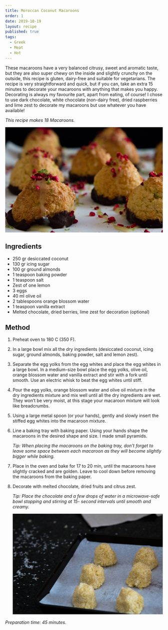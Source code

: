 ```yaml
---
title: Moroccan Coconut Macaroons
order: 1
date: 2019-10-19
layout: recipe
published: true
tags:
  - Greek
  - Meat
  - Hot
---
```

These macaroons have a very balanced citrusy, sweet and aromatic taste, but they are also super chewy on the inside and slightly crunchy on the outside, this recipe is gluten, dairy-free and suitable for vegetarians. The recipe is very straightforward and quick, but if you can, take an extra 15 minutes to decorate your macaroons with anything that makes you happy.  Decorating is always my favourite part, apart from eating, of course! I chose to use dark chocolate, white chocolate (non-dairy free), dried raspberries and lime zest to decorate my macaroons but use whatever you have available!

*This recipe makes 18 Macaroons.*

![Macaroons on a tray dipped in Dark Chocolate and sprinkled with dried berries. ](../uploads/macaroons.jpeg "Macaroons dipped in chocolate, sprinkled with dried berries.")

## Ingredients

* 250 gr desiccated coconut
* 130 gr icing sugar
* 100 gr ground almonds
* 1 teaspoon baking powder
* 1 teaspoon salt
* Zest of one lemon
* 3 eggs
* 40 ml olive oil
* 2 tablespoons orange blossom water
* 1 teaspoon vanilla extract
* Melted chocolate, dried berries, lime zest for decoration (optional)



## Method

1. Preheat oven to 180 C (350 F).
2. In a large bowl mix all the dry ingredients (desiccated coconut, icing sugar, ground almonds, baking powder, salt and lemon zest).
3. Separate the egg yolks from the egg whites and place the egg whites in a large bowl. In a medium-size bowl place the egg yolks, olive oil, orange blossom water and vanilla extract and stir with a fork until smooth. Use an electric whisk to beat the egg whites until stiff.
4. Pour the egg yolks, orange blossom water and olive oil mixture in the dry ingredients mixture and mix well until all the dry ingredients are wet. They won’t be very moist, at this stage your macaroon mixture will look like breadcrumbs. 
5. Using a large metal spoon (or your hands), gently and slowly insert the stiffed egg whites into the macaroon mixture.
6. Line a baking tray with baking paper. Using your hands shape the macaroons in the desired shape and size. I made small pyramids. 

   *Tip: When placing the macaroons on the baking tray, don’t forget to leave some space between each macaroon as they will become slightly bigger while baking.*
7. Place in the oven and bake for 17 to 20 min, until the macaroons have slightly cracked and are golden. Leave to cool down before removing the macaroons from the baking paper. 
8. Decorate with melted chocolate, dried fruits and citrus zest. 

   *Tip: Place the chocolate and a few drops of water in a microwave-safe bowl stopping and stirring at 15- second intervals until smooth and creamy.*

   ![Raw Macaroons moulded into pyramids on a baking tray](../uploads/macaroon-prep.jpeg "Macaroons on baking tray.")

*Preparation time: 45 minutes.*